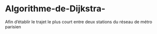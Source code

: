 # Algorithme-de-Dijkstra-
Afin d’établir le trajet le plus court entre deux stations  du réseau de métro parisien
